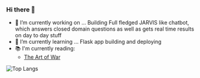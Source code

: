 ### Hi there 👋

<!--
**97harsh/97harsh** is a ✨ _special_ ✨ repository because its `README.md` (this file) appears on your GitHub profile.

Here are some ideas to get you started:

Do visit my portfolio (Under progress) 
![Portfolio](https://97harsh.github.io/)

- 👯 I’m looking to collaborate on ...
- 🤔 I’m looking for help with ...
- 💬 Ask me about ...
- 📫 How to reach me: ...harsrharsh@gmail.com
- 😄 Pronouns: ...
- ⚡ Fun fact: ...
-->

- 🔭 I’m currently working on ... Building Full fledged JARVIS like chatbot, which answers closed domain questions as well as gets real time results on day to day stuff
- 🌱 I’m currently learning ... Flask app building and deploying
- 📚 I'm currently reading:
  - [The Art of War](https://www.goodreads.com/book/show/10534.The_Art_of_War)

![Top Langs](https://github-readme-stats.vercel.app/api/top-langs/?username=97harsh&theme=onedark&hide=jupyter+notebook)
